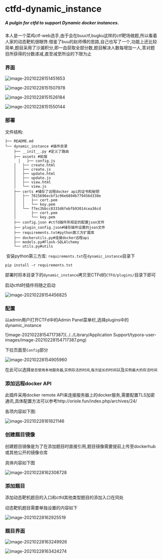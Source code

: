 # ctfd-dynamic_instance
#####          A pulgin for ctfd to support Dynamic docker instances. 

​		本人是一个菜鸡ctf-web选手,由于会在buuctf,bugku这样的ctf靶场做题,所以看着人家的动态靶机很眼馋.借鉴了buu的赵师傅的思路,自己也写了一个,功能上还比较简单,题目采用了沙漏积分,即一血获取全部分数,题目解决人数每增加一人,答对题目所获得的分数递减,直至减至所设的下限为止

### 界面

![image-20210228151451653](https://tva1.sinaimg.cn/large/e6c9d24ely1go3etl77quj21h90u0tg7.jpg)

![image-20210228151507978](https://tva1.sinaimg.cn/large/e6c9d24ely1go3euoths0j21kz0u0af0.jpg)

![image-20210228151526184](https://tva1.sinaimg.cn/large/e6c9d24ely1go3eurmm4lj21kr0u0799.jpg)

![image-20210228151550144](https://tva1.sinaimg.cn/large/e6c9d24ely1go3ev62nm1j21pd0u0di2.jpg)

### 部署

文件结构:

```shell
├── README.md
└── dynamic_instance #插件目录
    ├── __init__.py #定义了路由
    ├── assets #前端
 	  │   ├── config.js
    │   ├── create.html
    │   ├── create.js
    │   ├── update.html
    │   ├── update.js
    │   ├── view.html
    │   └── view.js
    ├── certs #储存了远程docker api的证书和秘钥
    │   ├── 7815696ecbf1c96e6894b779456d330e
    │   │   ├── cert.pem
    │   │   └── key.pem
    │   └── f7ec3bbcc8333d6febfb93014cea36cd
    │       ├── cert.pem
    │       └── key.pem
    ├── config.json #ctfd插件所规定的配置json文件
    ├── plugin_config.json#储存插件设置的json文件
    ├── requirements.txt#python第三方扩展库
    ├── dockerutils.py#连接docker远程api
    ├── models.py#Flask-SQLAlchemy 
    └── utils.py#utils
```

​	安装python第三方库: `requirements.txt`在`dynamic_instance`目录下

```shell
pip install -r requirements.txt
```

​	部署时将本目录下的`dynamic_instance`拷贝至CTFd的`CTFd/plugins/`目录下即可

启动ctfd时插件将随之启动

![image-20210228154456825](https://tva1.sinaimg.cn/large/e6c9d24ely1go3evak4mbj21n10u07wj.jpg)



### 配置

以admin用户打开CTFd中的Admin Panel菜单栏,选择plugins中的dynamic_instance

![image-20210228154717387](../../Library/Application Support/typora-user-images/image-20210228154717387.png)

下拉页面至`Config`部分

![image-20210228154905960](https://tva1.sinaimg.cn/large/e6c9d24ely1go3evc3x6dj21ql0u0aeb.jpg)

在此可以选择`是否使用本地服务器`,`实例存活的时间`,`每次延长的时间`以及`实例最大的存活时间`

### 添加远程docker API

此插件采用docker remote API来连接服务器上的docker服务,需要配置TLS加密通讯,具体配置方法可以参考http://oriole.fun/index.php/archives/24/

各项内容如下图:

![image-20210228161821146](https://tva1.sinaimg.cn/large/e6c9d24ely1go3evfaimij21r20u0wjt.jpg)

### 创建题目镜像

创建题目镜像是为了在添加题目时直接引用,题目镜像需要提前上传至dockerhub或其他公开的镜像仓库

具体内容如下图

![image-20210228162308728](https://tva1.sinaimg.cn/large/e6c9d24ely1go3evjkpn0j21lb0u0gsm.jpg)



### 添加题目

添加动态靶机题目的入口和ctfd其他类型题目的添加入口在同处

动态靶机题目需要单独设置的内容如下

![image-20210228162925519](https://tva1.sinaimg.cn/large/e6c9d24ely1go3fuexzaoj21dc0u0wjo.jpg)

### 题目界面

![image-20210228163249926](https://tva1.sinaimg.cn/large/e6c9d24ely1go3evn7rg3j20ti0qs762.jpg)

![image-20210228163424274](https://tva1.sinaimg.cn/large/e6c9d24ely1go3evpzr87j20to136gpt.jpg)

